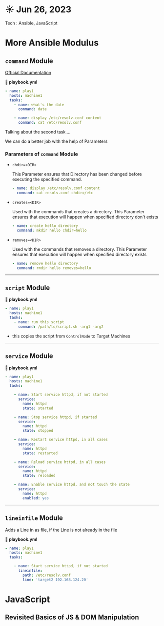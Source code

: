 # ☀️ Jun 26, 2023
Tech : Ansible, JavaScript


# More Ansible Modulus

## `command` Module

[Official Documentation](https://docs.ansible.com/ansible/latest/collections/ansible/builtin/command_module.html#parameters)

**📄 playbook.yml**

``` yaml
- name: play1
  hosts: machine1
  tasks:
    - name: what's the date
      command: date

    - name: display /etc/resolv.conf content
      command: cat /etc/resolv.conf
```

Talking about the second task....

We can do a better job with the help of Parameters

### Parameters of `command` Module

- `chdir=<DIR>`

    This Parameter ensures that Directory has been changed before executing the specified command.

    ``` yaml
    - name: display /etc/resolv.conf content
      command: cat resolv.conf chdir=/etc
    ```

- `creates=<DIR>`

    Used with the commands that creates a directory. This Parameter ensures that execution will happen when specified directory don't exists

    ``` yaml
    - name: create hello directory
      command: mkdir hello chdir=hello
    ```

- `removes=<DIR>`

    Used with the commands that removes a directory. This Parameter ensures that execution will happen when specified directory exists

    ``` yaml
    - name: remove hello directory
      command: rmdir hello removes=hello
    ```

<hr>

## `script` Module

**📄 playbook.yml**

``` yaml
- name: play1
  hosts: machine1
  tasks:
    - name: run this script
      command: /path/to/script.sh -arg1 -arg2
```
- this copies the script from `ControlNode` to Target Machines

<hr>

## `service` Module

**📄 playbook.yml**

``` yaml
- name: play1
  hosts: machine1
  tasks:

    - name: Start service httpd, if not started
      service:
        name: httpd
        state: started

    - name: Stop service httpd, if started
      service:
        name: httpd
        state: stopped

    - name: Restart service httpd, in all cases
      service:
        name: httpd
        state: restarted

    - name: Reload service httpd, in all cases
      service:
        name: httpd
        state: reloaded

    - name: Enable service httpd, and not touch the state
      service:
        name: httpd
        enabled: yes
```

<hr>

## `lineinfile` Module

Adds a Line in as file, if the Line is not already in the file 

**📄 playbook.yml**

``` yaml
- name: play1
  hosts: machine1
  tasks:

    - name: Start service httpd, if not started
      lineinfile:
        path: /etc/resolv.conf
        line: 'target2 192.168.124.20'
```

# JavaScript

## Revisited Basics of JS & DOM Manipulation